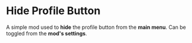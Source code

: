 # Hide Profile Button

A simple mod used to **hide** the profile button from the **main menu**.
Can be toggled from the **mod's settings**.